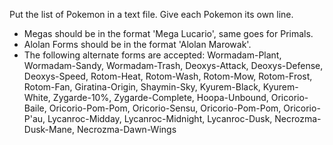 Put the list of Pokemon in a text file. Give each Pokemon its own line.
- Megas should be in the format 'Mega Lucario', same goes for Primals.
- Alolan Forms should be in the format 'Alolan Marowak'.
- The following alternate forms are accepted: Wormadam-Plant, Wormadam-Sandy, Wormadam-Trash, Deoxys-Attack, Deoxys-Defense, Deoxys-Speed, Rotom-Heat, Rotom-Wash, Rotom-Mow, Rotom-Frost, Rotom-Fan, Giratina-Origin, Shaymin-Sky, Kyurem-Black, Kyurem-White, Zygarde-10%, Zygarde-Complete, Hoopa-Unbound, Oricorio-Baile, Oricorio-Pom-Pom, Oricorio-Sensu, Oricorio-Pom-Pom, Oricorio-P'au, Lycanroc-Midday, Lycanroc-Midnight, Lycanroc-Dusk, Necrozma-Dusk-Mane, Necrozma-Dawn-Wings
